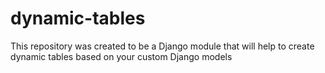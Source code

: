 # dynamic-tables
This repository was created to be a Django module that will help to create dynamic tables based on your custom Django models
